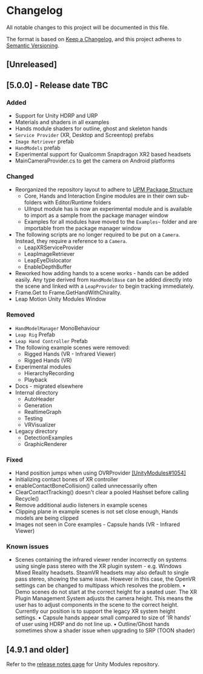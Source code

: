 # Changelog
All notable changes to this project will be documented in this file.

The format is based on [Keep a Changelog](https://keepachangelog.com/en/1.0.0/),
and this project adheres to [Semantic Versioning](https://semver.org/spec/v2.0.0.html).

## [Unreleased]

## [5.0.0] - Release date TBC
### Added
- Support for Unity HDRP and URP
- Materials and shaders in all examples
- Hands module shaders for outline, ghost and skeleton hands
- `Service Provider` (XR, Desktop and Screentop) prefabs
- `Image Retriever` prefab
- `HandModels` prefab
- Experimental support for Qualcomm Snapdragon XR2 based headsets
- MainCameraProvider.cs to get the camera on Android platforms

### Changed
- Reorganized the repository layout to adhere to [UPM Package Structure](https://docs.unity3d.com/Manual/cus-layout.html)
  - Core, Hands and Interaction Engine modules are in their own sub-folders with Editor/Runtime folders
  - UIInput module has is now an experimental module and is available to import as a sample from the package manager window
  - Examples for all modules have moved to the `Examples~` folder and are importable from the package manager window
- The following scripts are no longer required to be put on a `Camera`. Instead, they require a reference to a `Camera`.
  - LeapXRServiceProvider
  - LeapImageRetriever
  - LeapEyeDislocator
  - EnableDepthBuffer
- Reworked how adding hands to a scene works - hands can be added easily. Any type derived from `HandModelBase` can be added directly into the scene and linked with a `LeapProvider` to begin tracking immediately.
- Frame.Get to Frame.GetHandWithChirality.
- Leap Motion Unity Modules Window


### Removed
- `HandModelManager` MonoBehaviour
- `Leap Rig` Prefab
- `Leap Hand Controller` Prefab
- The following example scenes were removed:
  - Rigged Hands (VR - Infrared Viewer)
  - Rigged Hands (VR)
- Experimental modules
  - HierarchyRecording
  - Playback
- Docs - migrated elsewhere
- Internal directory
  - AutoHeader
  - Generation
  - RealtimeGraph
  - Testing
  - VRVisualizer
- Legacy directory
  - DetectionExamples
  - GraphicRenderer

### Fixed
- Hand position jumps when using OVRProvider [[UnityModules#1054]](https://github.com/leapmotion/UnityModules/issues/1054) 
- Initializing contact bones of XR controller 
- enableContactBoneCollision() called unnecessarily often 
- ClearContactTracking() doesn't clear a pooled Hashset before calling Recycle()
- Remove additional audio listeners in example scenes
- Clipping plane in example scenes is not set close enough, Hands models are being clipped
- Images not seen in Core examples - Capsule hands (VR - Infrared Viewer)

### Known issues
-	Scenes containing the infrared viewer render incorrectly on systems using single pass stereo with the XR plugin system - e.g. Windows Mixed Reality headsets. SteamVR headsets may also default to single pass stereo, showing the same issue. However in this case, the OpenVR settings can be changed to multipass which resolves the problem.
•	Demo scenes do not start at the correct height for a seated user. The XR Plugin Management System adjusts the camera height. This means the user has to adjust components in the scene to the correct height. Currently our position is to support the legacy XR system height settings.
•	Capsule hands appear small compared to size of 'IR hands' of user using HDRP and do not line up.
• Outline/Ghost hands sometimes show a shader issue when upgrading to SRP (TOON shader)

## [4.9.1 and older]

[older-releases]: https://github.com/leapmotion/UnityModules/releases "UnityModules Releases"

Refer to the [release notes page][older-releases] for Unity Modules repository.
